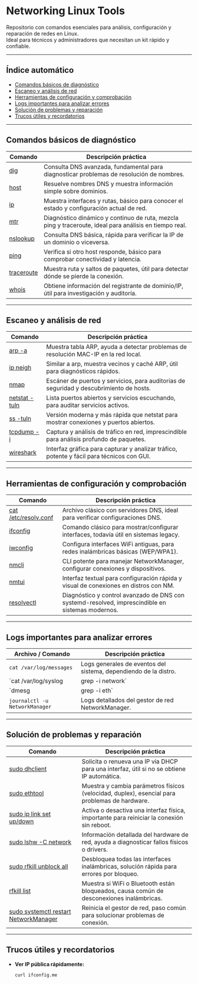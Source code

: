 # Networking Linux Tools

Repositorio con comandos esenciales para análisis, configuración y reparación de redes en Linux.  
Ideal para técnicos y administradores que necesitan un kit rápido y confiable.

---

## Índice automático

- [Comandos básicos de diagnóstico](#comandos-básicos-de-diagnóstico)
- [Escaneo y análisis de red](#escaneo-y-análisis-de-red)
- [Herramientas de configuración y comprobación](#herramientas-de-configuración-y-comprobación)
- [Logs importantes para analizar errores](#logs-importantes-para-analizar-errores)
- [Solución de problemas y reparación](#solución-de-problemas-y-reparación)
- [Trucos útiles y recordatorios](#trucos-útiles-y-recordatorios)

---

## Comandos básicos de diagnóstico

| Comando                      | Descripción práctica                                                                               |
|------------------------------|--------------------------------------------------------------------------------------------------|
| [dig](./docs/dig.md)               | Consulta DNS avanzada, fundamental para diagnosticar problemas de resolución de nombres.          |
| [host](./docs/host.md)              | Resuelve nombres DNS y muestra información simple sobre dominios.                                |
| [ip](./docs/ip.md)                | Muestra interfaces y rutas, básico para conocer el estado y configuración actual de red.          |
| [mtr](./docs/mtr.md)               | Diagnóstico dinámico y continuo de ruta, mezcla ping y traceroute, ideal para análisis en tiempo real. |
| [nslookup](./docs/nslookup.md)           | Consulta DNS básica, rápida para verificar la IP de un dominio o viceversa.                      |
| [ping](./docs/ping.md)              | Verifica si otro host responde, básico para comprobar conectividad y latencia.                   |
| [traceroute](./docs/traceroute.md)        | Muestra ruta y saltos de paquetes, útil para detectar dónde se pierde la conexión.               |
| [whois](./docs/whois.md)             | Obtiene información del registrante de dominio/IP, útil para investigación y auditoría.        |

---

## Escaneo y análisis de red

| Comando                       | Descripción práctica                                                                           |
|-------------------------------|-----------------------------------------------------------------------------------------------|
| [arp -a](./docs/arp.md)                   | Muestra tabla ARP, ayuda a detectar problemas de resolución MAC-IP en la red local.          |
| [ip neigh](./docs/ip.md)                      | Similar a arp, muestra vecinos y caché ARP, útil para diagnósticos rápidos.                  |
| [nmap <IP o rango>](./docs/nmap.md)                 | Escáner de puertos y servicios, para auditorías de seguridad y descubrimiento de hosts.      |
| [netstat -tuln](./docs/netstat.md)           | Lista puertos abiertos y servicios escuchando, para auditar servicios activos.               |
| [ss -tuln](./docs/ss.md)                  | Versión moderna y más rápida que netstat para mostrar conexiones y puertos abiertos.         |
| [tcpdump -i <interfaz>](./docs/tcpdump.md)             | Captura y análisis de tráfico en red, imprescindible para análisis profundo de paquetes.    |
| [wireshark](./docs/wireshark.md)               | Interfaz gráfica para capturar y analizar tráfico, potente y fácil para técnicos con GUI.     |

---

## Herramientas de configuración y comprobación

| Comando                      | Descripción práctica                                                                          |
|------------------------------|----------------------------------------------------------------------------------------------|
| [cat /etc/resolv.conf](./docs/resolv.conf.md) | Archivo clásico con servidores DNS, ideal para verificar configuraciones DNS.               |
| [ifconfig](./docs/ifconfig.md)           | Comando clásico para mostrar/configurar interfaces, todavía útil en sistemas legacy.        |
| [iwconfig](./docs/iwconfig.md)            | Configura interfaces WiFi antiguas, para redes inalámbricas básicas (WEP/WPA1).             |
| [nmcli](./docs/nmcli.md)                | CLI potente para manejar NetworkManager, configurar conexiones y dispositivos.              |
| [nmtui](./docs/nmtui.md)                | Interfaz textual para configuración rápida y visual de conexiones en distros con NM.        |
| [resolvectl](./docs/resolvectl.md)          | Diagnóstico y control avanzado de DNS con systemd-resolved, imprescindible en sistemas modernos. |

---

## Logs importantes para analizar errores

| Archivo / Comando                    | Descripción práctica                                                      |
|------------------------------------|--------------------------------------------------------------------------|
| `cat /var/log/messages`             | Logs generales de eventos del sistema, dependiendo de la distro.        |
| `cat /var/log/syslog | grep -i network` | Logs generales del sistema filtrados para red, muy útil para debugging.   |
| `dmesg | grep -i eth`               | Muestra mensajes del kernel relacionados con interfaces Ethernet.       |
| `journalctl -u NetworkManager`      | Logs detallados del gestor de red NetworkManager.                        |

---

## Solución de problemas y reparación

| Comando                          | Descripción práctica                                                                          |
|----------------------------------|----------------------------------------------------------------------------------------------|
| [sudo dhclient <interfaz>](./docs/dhclient.md)              | Solicita o renueva una IP vía DHCP para una interfaz, útil si no se obtiene IP automática.  |
| [sudo ethtool <interfaz>](./docs/ethtool.md)                | Muestra y cambia parámetros físicos (velocidad, duplex), esencial para problemas de hardware. |
| [sudo ip link set <interfaz> up/down](./docs/ip.md)          | Activa o desactiva una interfaz física, importante para reiniciar la conexión sin reboot.   |
| [sudo lshw -C network](./docs/lshw.md)                      | Información detallada del hardware de red, ayuda a diagnosticar fallos físicos o drivers.   |
| [sudo rfkill unblock all](./docs/rfkill.md)                 | Desbloquea todas las interfaces inalámbricas, solución rápida para errores por bloqueo.    |
| [rfkill list](./docs/rfkill.md)                            | Muestra si WiFi o Bluetooth están bloqueados, causa común de desconexiones inalámbricas.    |
| [sudo systemctl restart NetworkManager](./docs/systemctl.md) | Reinicia el gestor de red, paso común para solucionar problemas de conexión.                |

---

## Trucos útiles y recordatorios

- **Ver IP pública rápidamente:**  
  ```bash
  curl ifconfig.me
